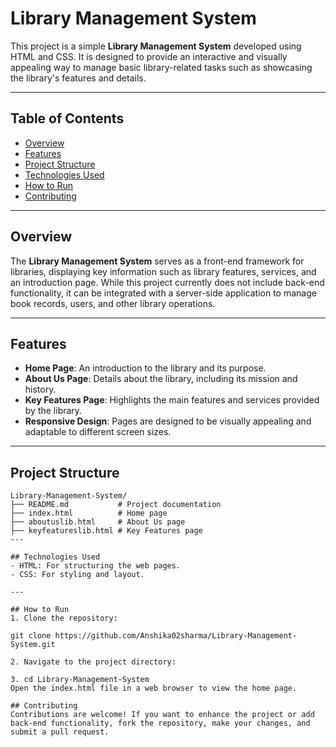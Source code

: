 # Library Management System

This project is a simple **Library Management System** developed using HTML and CSS. It is designed to provide an interactive and visually appealing way to manage basic library-related tasks such as showcasing the library's features and details.

---

## Table of Contents
- [Overview](#overview)
- [Features](#features)
- [Project Structure](#project-structure)
- [Technologies Used](#technologies-used)
- [How to Run](#how-to-run)
- [Contributing](#contributing)

---

## Overview

The **Library Management System** serves as a front-end framework for libraries, displaying key information such as library features, services, and an introduction page. While this project currently does not include back-end functionality, it can be integrated with a server-side application to manage book records, users, and other library operations.

---

## Features

- **Home Page**: An introduction to the library and its purpose.
- **About Us Page**: Details about the library, including its mission and history.
- **Key Features Page**: Highlights the main features and services provided by the library.
- **Responsive Design**: Pages are designed to be visually appealing and adaptable to different screen sizes.

---

## Project Structure

```plaintext
Library-Management-System/
├── README.md           # Project documentation
├── index.html          # Home page
├── aboutuslib.html     # About Us page
├── keyfeatureslib.html # Key Features page
---

## Technologies Used
- HTML: For structuring the web pages.
- CSS: For styling and layout.

---

## How to Run
1. Clone the repository:

git clone https://github.com/Anshika02sharma/Library-Management-System.git

2. Navigate to the project directory:

3. cd Library-Management-System
Open the index.html file in a web browser to view the home page.

## Contributing
Contributions are welcome! If you want to enhance the project or add back-end functionality, fork the repository, make your changes, and submit a pull request.

